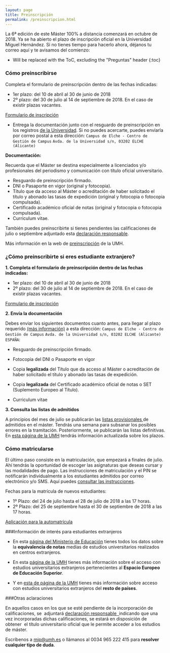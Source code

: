 ```yaml
---
layout: page
title: Preinscripción
permalink: /preinscripcion.html
---
```


La 6ª edición de este Máster 100% a distancia comenzará en octubre de 2018. Ya se ha abierto el plazo de inscripción oficial en la Universidad Miguel Hernández. Si no tienes tiempo para hacerlo ahora, déjanos tu correo aquí y te avisamos del comienzo:

* Will be replaced with the ToC, excluding the "Preguntas" header
{:toc}

### Cómo preinscribirse

Completa el formulario de preinscripción dentro de las fechas indicadas:

 - 1er plazo: del 10 de abril al 30 de junio de 2018
 - 2º plazo: del 30 de julio al 14 de septiembre de 2018. En el caso de existir plazas vacantes.

<div class="card text-center">
  <div class="card-block">
    <a href="http://universite.umh.es/pop/preins_acceso.asp" class="btn btn-primary btn-lg btn-block">Formulario de inscripción</a>
  </div>
</div>

- Entrega la documentación junto con el resguardo de preinscripción en los registros [de la Universidad](http://www.umh.es/contenido/Estudiantes/:CEGECA/datos_es.html). Si no puedes acercarte, puedes enviarla por correo postal a esta dirección: ``Campus de Elche - Centro de Gestión de Campus`` 
``Avda. de la Universidad s/n, 03202 ELCHE (Alicante)``

**Documentación:**

Recuerda que el Máster se destina especialmente a licenciados y/o profesionales del periodismo y comunicación con título oficial universitario.

-   Resguardo de preinscripción firmado.
-   DNI o Pasaporte en vigor (original y fotocopia).
-   Título que da acceso al Máster o acreditación de haber solicitado el título y abonado las tasas de expedición (original y fotocopia o fotocopia compulsada).
-   Certificado académico oficial de notas (original y fotocopia o fotocopia compulsada).
-   Curriculum vitae.

<div class="card text-center">
  <div class="card-block">
    <p class="card-text">También puedes preinscribirte si tienes pendientes las calificaciones de julio o septiembre adjuntado esta <a href="http://estudios.umh.es/files/2018/04/Declaraci%C3%B3n-responsable-NUEVA-1.pdf" target="_blank">declaración responsable</a>.</p>
</div>
</div>

Más información en la web de [preinscripción](http://estudios.umh.es/acceso/masters/preinscripcion/) de la UMH.

### ¿Cómo preinscribirte si eres estudiante extranjero?

**1. Completa el formulario de preinscripción dentro de las fechas indicadas:**

 - 1er plazo: del 10 de abril al 30 de junio de 2018
 - 2º plazo: del 30 de julio al 14 de septiembre de 2018. En el caso de existir plazas vacantes.

<div class="card text-center">
  <div class="card-block">
    <a href="http://universite.umh.es/pop/preins_acceso.asp" class="btn btn-primary btn-lg btn-block">Formulario de inscripción</a>
  </div>
</div>

**2. Envía la documentación**

Debes enviar los siguientes documentos cuanto antes, para llegar al plazo requerido [(más información)](http://estudios.umh.es/acceso/masters/acceso-con-estudios-universitarios-extranjeros/resto-de-paises/) a esta dirección: ``Campus de Elche - Centro de Gestión de Campus`` 
``Avda. de la Universidad s/n, 03202 ELCHE (Alicante) ESPAÑA``:

* Resguardo de preinscripción firmado.

* Fotocopia del DNI o Pasaporte en vigor

* Copia **legalizada** del Título que da acceso al Máster o acreditación de haber solicitado el título y abonado las tasas de expedición.

* Copia **legalizada** del Certificado académico oficial de notas o SET (Suplemento Europeo al Título).

* Curriculum vitae

**3. Consulta las listas de admitidos**

A principios del mes de julio se publicarán las [listas provisionales ](http://estudios.umh.es/lista-provisional-admitidos-en-master-universitario/) de admitidos en el máster. Tendrás una semana para subsanar los posibles errores en la tramitación. Posteriormente, se publicarán las listas definitivas. En [esta página de la UMH](http://estudios.umh.es/acceso/masters/preinscripcion/plazos-publicacion-listas-y-subsanaciones/plazos-publicacion-listas/) tendrás información actualizada sobre los plazos.

### Cómo matricularse

El último paso consiste en la matriculación, que empezará a finales de julio. Ahí tendrás la oportunidad de escoger las asignaturas que deseas cursar y las modalidades de pago. Las instrucciones de matriculación y el PIN se notificarán individualmente a los estudiantes admitidos por correo electrónico y/o SMS. Aquí puedes [consultar las instrucciones](http://estudios.umh.es/matriculacion/matricula-de-masters/).

Fechas para la matrícula de nuevos estudiantes:

- 1º Plazo: del 24 de julio hasta el 28 de julio de 2018 a las 17 horas.
- 2º Plazo: del 25 de septiembre hasta el 30 de septiembre de 2018 a las 17 horas.  

<div class="card text-center">
  <div class="card-block">
    <a href="https://matricula.umh.es/" class="btn btn-primary btn-lg btn-block">Aplicación para la automatrícula</a>
  </div>
</div>

###Información de interés para estudiantes extranjeros

* En esta [página del Ministerio de Educación](http://www.mecd.gob.es/mecd/servicios-al-ciudadano-mecd/catalogo/general/educacion/203615/ficha.html) tienes todos los datos sobre la **equivalencia de notas** medias de estudios universitarios realizados en centros extranjeros.

* En esta [página de la UMH](http://estudios.umh.es/acceso/masters/acceso-con-estudios-universitarios-extranjeros/espacio-europeo-de-educacion-superior/) tienes más información sobre el acceso con estudios universitarios extranjeros pertenecientes al **Espacio Europeo de Educación Superior**.

* Y en [esta de página de la UMH](http://estudios.umh.es/acceso/masters/acceso-con-estudios-universitarios-extranjeros/resto-de-paises/) tienes más información sobre acceso con estudios universitarios extranjeros del **resto de países**.

###Otras aclaraciones

En aquellos casos en los que se esté pendiente de la incorporación de calificaciones, se  adjuntará [declaración responsable  ](http://estudios.umh.es/files/2017/02/Declaracion-responsable.pdf)indicando que una vez incorporadas dichas calificaciones, se estará en disposición de obtener  el título universitario oficial que le permite acceder a los estudios de máster.

Escríbenos a [mip@umh.es](mailto:mip@umh.es) o llámanos al 0034 965 222 415 para **resolver cualquier tipo de duda**.



